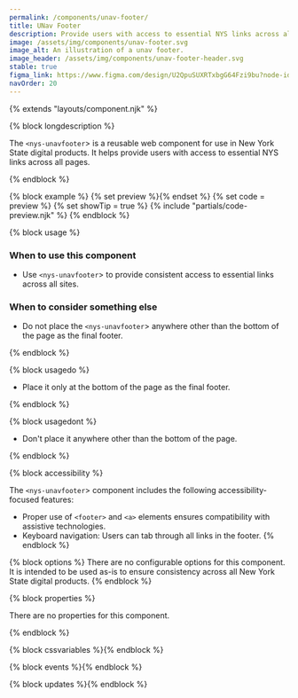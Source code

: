 ```yaml
---
permalink: /components/unav-footer/
title: UNav Footer
description: Provide users with access to essential NYS links across all pages.
image: /assets/img/components/unav-footer.svg
image_alt: An illustration of a unav footer.
image_header: /assets/img/components/unav-footer-header.svg
stable: true
figma_link: https://www.figma.com/design/U2QpuSUXRTxbgG64Fzi9bu?node-id=3981-10268
navOrder: 20
---
```


{% extends "layouts/component.njk" %}

{% block longdescription %}

The `<nys-unavfooter`> is a reusable web component for use in New York State digital products. It helps provide users with access to essential NYS links across all pages.

{% endblock %}

{% block example %}
  {% set preview %}<nys-unavfooter></nys-unavfooter>{% endset %}
  {% set code = preview %}
  {% set showTip = true %}
  {% include "partials/code-preview.njk" %}
{% endblock %}

{% block usage %}

### When to use this component
  - Use `<nys-unavfooter`> to provide consistent access to essential links across all sites.
### When to consider something else
  - Do not place the `<nys-unavfooter`> anywhere other than the bottom of the page as the final footer.

{% endblock %}

{% block usagedo %}

  - Place it only at the bottom of the page as the final footer.

{% endblock %}

{% block usagedont %}

  - Don't place it anywhere other than the bottom of the page.

{% endblock %}

{% block accessibility %}

The `<nys-unavfooter`> component includes the following accessibility-focused features:

  - Proper use of `<footer>` and `<a>` elements ensures compatibility with assistive technologies.
  - Keyboard navigation: Users can tab through all links in the footer.
{% endblock %}

{% block options %}
There are no configurable options for this component. It is intended to be used as-is to ensure consistency across all New York State digital products.
{% endblock %}

{% block properties %}

There are no properties for this component.

{% endblock %}

{% block cssvariables %}{% endblock %}

{% block events %}{% endblock %}

{% block updates %}{% endblock %}
